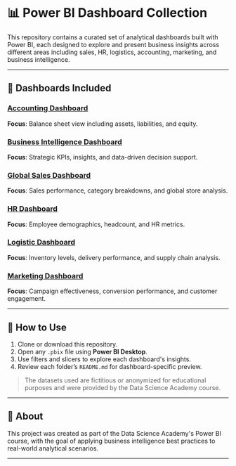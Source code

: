# 📊 Power BI Dashboard Collection

This repository contains a curated set of analytical dashboards built with Power BI, each designed to explore and present business insights across different areas including sales, HR, logistics, accounting, marketing, and business intelligence.

---

## 📁 Dashboards Included

### [Accounting Dashboard](Accounting%20Dashboard/README.md)  
**Focus**: Balance sheet view including assets, liabilities, and equity.

### [Business Intelligence Dashboard](Business%20Intelligence%20Dashboard/README.md)  
**Focus**: Strategic KPIs, insights, and data-driven decision support.

### [Global Sales Dashboard](Global%20Sales%20Dashboard/README.md)  
**Focus**: Sales performance, category breakdowns, and global store analysis.

### [HR Dashboard](HR%20Dashboard/README.md)  
**Focus**: Employee demographics, headcount, and HR metrics.

### [Logistic Dashboard](Logistic%20Dashboard/README.md)  
**Focus**: Inventory levels, delivery performance, and supply chain analysis.

### [Marketing Dashboard](Marketing%20Dashboard/README.md)  
**Focus**: Campaign effectiveness, conversion performance, and customer engagement.

---

## 📂 How to Use

1. Clone or download this repository.
2. Open any `.pbix` file using **Power BI Desktop**.
3. Use filters and slicers to explore each dashboard's insights.
4. Review each folder’s `README.md` for dashboard-specific preview.

> The datasets used are fictitious or anonymized for educational purposes and were provided by the Data Science Academy course.

---

## 🧠 About

This project was created as part of the Data Science Academy's Power BI course, with the goal of applying business intelligence best practices to real-world analytical scenarios.

---

